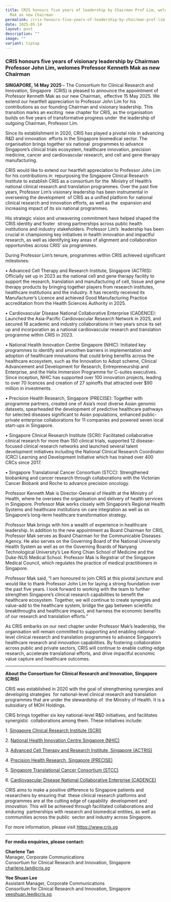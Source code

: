 ```yaml
---
title: CRIS honours five years of leadership by Chairman Prof Lim, welomes Prof
  Mak as new Chairman
permalink: /cris-honours-five-years-of-leadership-by-chairman-prof-lim-welomes-prof-mak-as-new-chairman/
date: 2025-05-14
layout: post
description: ""
image: ""
variant: tiptap
---
```

<h3><strong>CRIS honours five years of visionary leadership by Chairman Professor John Lim, welomes Professor Kenneth Mak as new Chairman</strong></h3>
<p><strong>SINGAPORE, 14 May 2025 </strong>– The Consortium for Clinical
Research and Innovation, Singapore&nbsp; (CRIS) is pleased to announce
the appointment of Professor Kenneth Mak as our new Chairman,&nbsp; effective
15 May 2025. We extend our heartfelt appreciation to Professor John Lim
for his&nbsp; contributions as our founding Chairman and visionary leadership.
This transition marks an exciting&nbsp; new chapter for CRIS, as the organisation
builds on five years of transformative progress under&nbsp; the leadership
of outgoing Chairman, Professor Lim.&nbsp;</p>
<p>Since its establishment in 2020, CRIS has played a pivotal role in advancing
R&amp;D and innovation&nbsp; efforts in the Singapore biomedical sector.
The organisation brings together six national&nbsp; programmes to advance
Singapore’s clinical trials ecosystem, healthcare innovation, precision&nbsp;
medicine, cancer and cardiovascular research, and cell and gene therapy
manufacturing.&nbsp;&nbsp;</p>
<p>CRIS would like to extend our heartfelt appreciation to Professor John
Lim for his contributions in&nbsp; repurposing the Singapore Clinical Research
Institute to establish CRIS as a consortium for the&nbsp; Ministry of Health’s
national clinical research and translation programmes. Over the past five&nbsp;
years, Professor Lim’s visionary leadership has been instrumental in overseeing
the development&nbsp; of CRIS as a unified platform for national clinical
research and innovation efforts, as well as the&nbsp; expansion and increasing
impact of its six national programmes.&nbsp;&nbsp;</p>
<p>His strategic vision and unwavering commitment have helped shaped the
CRIS identity and foster&nbsp; strong partnerships across public health
institutions and industry stakeholders. Professor Lim’s&nbsp; leadership
has been crucial in championing key initiatives in health innovation and
impactful research, as well as identifying key areas of alignment and collaboration
opportunities across&nbsp;CRIS’ six programmes.&nbsp;</p>
<p>During Professor Lim’s tenure, programmes within CRIS achieved significant
milestones:</p>
<p>• Advanced Cell Therapy and Research Institute, Singapore (ACTRIS): Officially
set up in 2023 as the national cell and gene therapy facility to support
the research, translation and manufacturing of cell, tissue and gene therapy
products by bringing together players from research institutes, healthcare
institutions and the industry. It has recently received its Manufacturer’s
Licence and achieved Good Manufacturing Practice accreditation from the
Health Sciences Authority in 2025.</p>
<p>• Cardiovascular Disease National Collaborative Enterprise (CADENCE):
Launched the Asia-Pacific Cardiovascular Research Network in 2025, and
secured 16 academic and industry collaborations in two years since its
set up and incorporation as a national cardiovascular research and translation
programme within CRIS in 2023.</p>
<p>• National Health Innovation Centre Singapore (NHIC): Initiated key programmes
to identify and smoothen barriers in implementation and adoption of healthcare
innovations that could bring benefits across the healthcare ecosystem,
such as the Innovation to Adopt scheme, Clinical Advancement and Development
for Research, Entrepreneurship and Enterprise, and the Helix Immersion
Programme for C-suites executives. Since inception, NHIC has supported
over 100 innovation projects, leading to over 70 licences and creation
of 27 spinoffs that attracted over $90 million in investments.</p>
<p>• Precision Health Research, Singapore (PRECISE): Together with programme
partners, created one of Asia’s most diverse Asian genomic datasets, spearheaded
the development of predictive healthcare pathways for selected diseases
significant to Asian populations, enhanced public-private enterprise collaborations
for 11 companies and powered seven local start-ups in Singapore.</p>
<p>• Singapore Clinical Research Institute (SCRI): Facilitated collaborative
clinical research for more than 150 clinical trials, supported 12 disease-focused
clinical research networks and launched several talent development initiatives
including the National Clinical Research Coordinator (CRC) Learning and
Development Initiative which has trained over 400 CRCs since 2017.</p>
<p>• Singapore Translational Cancer Consortium (STCC): Strengthened biobanking
and cancer research through collaborations with the Victorian Cancer Biobank
and Roche to advance precision oncology.</p>
<p>Professor Kenneth Mak is Director-General of Health at the Ministry of
Health, where he oversees the organisation and delivery of health services
in Singapore. Professor Mak works closely with Singapore’s Regional Health
Systems and healthcare institutions on care integration as well as on Singapore’s
long-term healthcare transformation strategy.</p>
<p>Professor Mak brings with him a wealth of experience in healthcare leadership.
In addition to the new appointment as Board Chairman for CRIS, Professor
Mak serves as Board Chairman for the Communicable Diseases Agency. He also
serves on the Governing Board of the National University Health System
as well as on the Governing Boards of Nanyang Technological University’s
Lee Kong Chian School of Medicine and the Duke-NUS Medical School. Professor
Mak is Registrar of the Singapore Medical Council, which regulates the
practice of medical practitioners in Singapore.</p>
<p>Professor Mak said, “I am honoured to join CRIS at this pivotal juncture
and would like to thank Professor John Lim for laying a strong foundation
over the past five years. I look forward to working with the team to further
strengthen Singapore’s clinical research capabilities to benefit the healthcare
ecosystem. Together, we will continue to create synergies and value-add
to the healthcare system, bridge the gap between scientific breakthroughs
and healthcare impact, and harness the economic benefits of our research
and translation efforts.”</p>
<p>As CRIS embarks on our next chapter under Professor Mak’s leadership,
the organisation will remain committed to supporting and enabling national-level
clinical research and translation programmes to advance Singapore’s healthcare
research and innovation capabilities. By fostering collaboration across
public and private sectors, CRIS will continue to enable cutting-edge research,
accelerate translational efforts, and drive impactful economic value capture
and healthcare outcomes.</p>
<hr>
<p><strong>About the Consortium for Clinical Research and Innovation, Singapore (CRIS)&nbsp;</strong>
</p>
<p>CRIS was established in 2020 with the goal of strengthening synergies
and developing strategies&nbsp; for national-level clinical research and
translation programmes that are under the stewardship of&nbsp; the Ministry
of Health. It is a subsidiary of MOH Holdings.&nbsp;&nbsp;</p>
<p>CRIS brings together six key national-level R&amp;D initiatives, and facilitates
synergistic&nbsp; collaborations among them. These initiatives include:&nbsp;</p>
<p>1. <a href="https://www.scri.edu.sg/" rel="noopener nofollow" target="_blank">Singapore Clinical Research Institute (SCRI)</a>&nbsp;</p>
<p>2. <a href="https://www.nhic.sg/" rel="noopener nofollow" target="_blank">National Health Innovation Centre Singapore (NHIC)</a>&nbsp;</p>
<p>3. <a href="https://www.actris.sg/" rel="noopener nofollow" target="_blank">Advanced Cell Therapy and Research Institute, Singapore (ACTRIS)</a>&nbsp;</p>
<p>4. <a href="https://www.npm.sg/" rel="noopener nofollow" target="_blank">Precision Health Research, Singapore (PRECISE)</a>
</p>
<p>5. <a href="https://www.stcc.sg/" rel="noopener nofollow" target="_blank">Singapore Translational Cancer Consortium (STCC)</a>
</p>
<p>6. <a href="https://cadence-cvd.sg/" rel="noopener nofollow" target="_blank">Cardiovascular Disease National Collaborative Enterprise (CADENCE)</a>&nbsp;</p>
<p>CRIS aims to make a positive difference to Singapore patients and researchers
by ensuring that&nbsp; these clinical research platforms and programmes
are at the cutting edge of capability&nbsp; development and innovation.
This will be achieved through facilitated collaborations and enduring&nbsp;
partnerships with research and biomedical entities, as well as communities
across the public&nbsp; sector and industry across Singapore.&nbsp;</p>
<p>For more information, please visit <a href="https://www.cris.sg" rel="noopener noreferrer nofollow" target="_blank"><u>https://www.cris.sg</u></a>
</p>
<hr>
<p><strong>For media enquiries, please contact:</strong>
</p>
<p><strong>Charlene Tan</strong>
<br>Manager, Corporate Communications
<br>Consortium for Clinical Research and Innovation, Singapore<a href="mailto:charlene.tan@cris.sg" rel="noopener noreferrer nofollow" target="_blank"><br><u>charlene.tan@cris.sg</u></a>
<br>
</p>
<p><strong>Yee Shuan Lee</strong>
<br>Assistant Manager, Corporate Communications
<br>Consortium for Clinical Research and Innovation, Singapore<a href="mailto:yeeshuan.lee@cris.sg" rel="noopener noreferrer nofollow" target="_blank"><br><u>yeeshuan.lee@cris.sg</u></a>
</p>
<p></p>
<p>
<br>
</p>